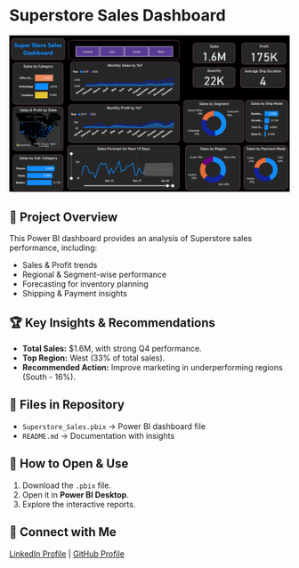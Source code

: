 # Superstore Sales Dashboard

![Superstore Sales Dashboard](SD.png)

## 📌 Project Overview
This Power BI dashboard provides an analysis of Superstore sales performance, including:
- Sales & Profit trends
- Regional & Segment-wise performance
- Forecasting for inventory planning
- Shipping & Payment insights

## 🏆 Key Insights & Recommendations
- **Total Sales:** $1.6M, with strong Q4 performance.
- **Top Region:** West (33% of total sales).
- **Recommended Action:** Improve marketing in underperforming regions (South - 16%).

## 📂 Files in Repository
- `Superstore_Sales.pbix` → Power BI dashboard file
- `README.md` → Documentation with insights

## 🚀 How to Open & Use
1. Download the `.pbix` file.
2. Open it in **Power BI Desktop**.
3. Explore the interactive reports.

## 🔗 Connect with Me
[LinkedIn Profile](https://linkedin.com/in/your-profile) | [GitHub Profile](https://github.com/your-username)
